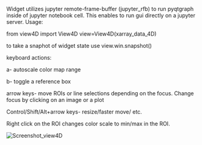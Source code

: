 Widget utilizes jupyter remote-frame-buffer (jupyter_rfb) to run pyqtgraph inside of jupyter notebook cell. This enables to run gui directly on a jupyter server. Usage:

from view4D import View4D
view=View4D(xarray_data_4D)

to take a snaphot of widget state use view.win.snapshot()

keyboard actions:

a- autoscale color map range

b- toggle a reference box

arrow keys- move ROIs or line selections depending on the focus. Change focus by clicking on an image or a plot

Control/Shift/Alt+arrow keys- resize/faster move/ etc.

Right click on the ROI changes color scale to min/max in the ROI.

![Screenshot_view4D](https://github.com/user-attachments/assets/b5424b06-8901-442e-9d84-09a6abafaffb)
